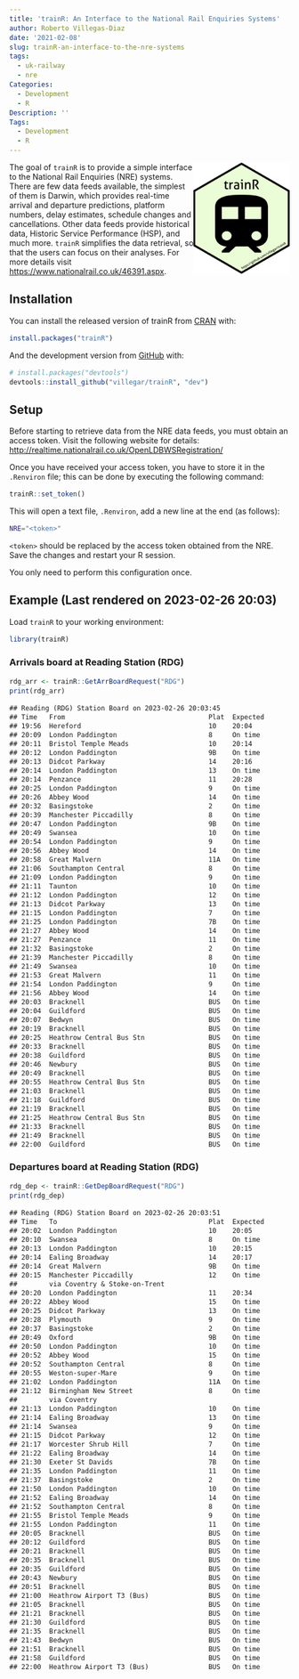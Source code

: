 ```yaml
---
title: 'trainR: An Interface to the National Rail Enquiries Systems'
author: Roberto Villegas-Diaz
date: '2021-02-08'
slug: trainR-an-interface-to-the-nre-systems
tags:
  - uk-railway
  - nre
Categories:
  - Development
  - R
Description: ''
Tags:
  - Development
  - R
---
```


<img src="https://raw.githubusercontent.com/villegar/trainR/main/inst/images/logo.png" alt="logo" align="right" height=200px/>

The goal of `trainR` is to provide a simple interface to the 
National Rail Enquiries (NRE) systems. There are few data feeds 
available, the simplest of them is Darwin, which provides real-time 
arrival and departure predictions, platform numbers, delay estimates, 
schedule changes and cancellations. Other data feeds provide historical 
data, Historic Service Performance (HSP), and much more. `trainR` 
simplifies the data retrieval, so that the users can focus on their 
analyses. For more details visit 
https://www.nationalrail.co.uk/46391.aspx.

## Installation

You can install the released version of trainR from [CRAN](https://CRAN.R-project.org) with:

``` r
install.packages("trainR")
```

And the development version from [GitHub](https://github.com/) with:

``` r
# install.packages("devtools")
devtools::install_github("villegar/trainR", "dev")
```

## Setup
Before starting to retrieve data from the NRE data feeds, you must obtain an access token. 
Visit the following website for details: http://realtime.nationalrail.co.uk/OpenLDBWSRegistration/

Once you have received your access token, you have to store it in the `.Renviron` file; this can be 
done by executing the following command:


```r
trainR::set_token()
```

This will open a text file, `.Renviron`, add a new line at the end (as follows):

```bash
NRE="<token>"
```

`<token>` should be replaced by the access token obtained from the NRE. Save the changes and restart 
your R session.

You only need to perform this configuration once.

## Example (Last rendered on 2023-02-26 20:03)

Load `trainR` to your working environment:

```r
library(trainR)
```

### Arrivals board at Reading Station (RDG)


```r
rdg_arr <- trainR::GetArrBoardRequest("RDG")
print(rdg_arr)
```

```
## Reading (RDG) Station Board on 2023-02-26 20:03:45
## Time   From                                    Plat  Expected
## 19:56  Hereford                                10    20:04
## 20:09  London Paddington                       8     On time
## 20:11  Bristol Temple Meads                    10    20:14
## 20:12  London Paddington                       9B    On time
## 20:13  Didcot Parkway                          14    20:16
## 20:14  London Paddington                       13    On time
## 20:14  Penzance                                11    20:28
## 20:25  London Paddington                       9     On time
## 20:26  Abbey Wood                              14    On time
## 20:32  Basingstoke                             2     On time
## 20:39  Manchester Piccadilly                   8     On time
## 20:47  London Paddington                       9B    On time
## 20:49  Swansea                                 10    On time
## 20:54  London Paddington                       9     On time
## 20:56  Abbey Wood                              14    On time
## 20:58  Great Malvern                           11A   On time
## 21:06  Southampton Central                     8     On time
## 21:09  London Paddington                       9     On time
## 21:11  Taunton                                 10    On time
## 21:12  London Paddington                       12    On time
## 21:13  Didcot Parkway                          13    On time
## 21:15  London Paddington                       7     On time
## 21:25  London Paddington                       7B    On time
## 21:27  Abbey Wood                              14    On time
## 21:27  Penzance                                11    On time
## 21:32  Basingstoke                             2     On time
## 21:39  Manchester Piccadilly                   8     On time
## 21:49  Swansea                                 10    On time
## 21:53  Great Malvern                           11    On time
## 21:54  London Paddington                       9     On time
## 21:56  Abbey Wood                              14    On time
## 20:03  Bracknell                               BUS   On time
## 20:04  Guildford                               BUS   On time
## 20:07  Bedwyn                                  BUS   On time
## 20:19  Bracknell                               BUS   On time
## 20:25  Heathrow Central Bus Stn                BUS   On time
## 20:33  Bracknell                               BUS   On time
## 20:38  Guildford                               BUS   On time
## 20:46  Newbury                                 BUS   On time
## 20:49  Bracknell                               BUS   On time
## 20:55  Heathrow Central Bus Stn                BUS   On time
## 21:03  Bracknell                               BUS   On time
## 21:18  Guildford                               BUS   On time
## 21:19  Bracknell                               BUS   On time
## 21:25  Heathrow Central Bus Stn                BUS   On time
## 21:33  Bracknell                               BUS   On time
## 21:49  Bracknell                               BUS   On time
## 22:00  Guildford                               BUS   On time
```

### Departures board at Reading Station (RDG)


```r
rdg_dep <- trainR::GetDepBoardRequest("RDG")
print(rdg_dep)
```

```
## Reading (RDG) Station Board on 2023-02-26 20:03:51
## Time   To                                      Plat  Expected
## 20:02  London Paddington                       10    20:05
## 20:10  Swansea                                 8     On time
## 20:13  London Paddington                       10    20:15
## 20:14  Ealing Broadway                         14    20:17
## 20:14  Great Malvern                           9B    On time
## 20:15  Manchester Piccadilly                   12    On time
##        via Coventry & Stoke-on-Trent           
## 20:20  London Paddington                       11    20:34
## 20:22  Abbey Wood                              15    On time
## 20:25  Didcot Parkway                          13    On time
## 20:28  Plymouth                                9     On time
## 20:37  Basingstoke                             2     On time
## 20:49  Oxford                                  9B    On time
## 20:50  London Paddington                       10    On time
## 20:52  Abbey Wood                              15    On time
## 20:52  Southampton Central                     8     On time
## 20:55  Weston-super-Mare                       9     On time
## 21:02  London Paddington                       11A   On time
## 21:12  Birmingham New Street                   8     On time
##        via Coventry                            
## 21:13  London Paddington                       10    On time
## 21:14  Ealing Broadway                         13    On time
## 21:14  Swansea                                 9     On time
## 21:15  Didcot Parkway                          12    On time
## 21:17  Worcester Shrub Hill                    7     On time
## 21:22  Ealing Broadway                         14    On time
## 21:30  Exeter St Davids                        7B    On time
## 21:35  London Paddington                       11    On time
## 21:37  Basingstoke                             2     On time
## 21:50  London Paddington                       10    On time
## 21:52  Ealing Broadway                         14    On time
## 21:52  Southampton Central                     8     On time
## 21:55  Bristol Temple Meads                    9     On time
## 21:55  London Paddington                       11    On time
## 20:05  Bracknell                               BUS   On time
## 20:12  Guildford                               BUS   On time
## 20:21  Bracknell                               BUS   On time
## 20:35  Bracknell                               BUS   On time
## 20:35  Guildford                               BUS   On time
## 20:43  Newbury                                 BUS   On time
## 20:51  Bracknell                               BUS   On time
## 21:00  Heathrow Airport T3 (Bus)               BUS   On time
## 21:05  Bracknell                               BUS   On time
## 21:21  Bracknell                               BUS   On time
## 21:30  Guildford                               BUS   On time
## 21:35  Bracknell                               BUS   On time
## 21:43  Bedwyn                                  BUS   On time
## 21:51  Bracknell                               BUS   On time
## 21:58  Guildford                               BUS   On time
## 22:00  Heathrow Airport T3 (Bus)               BUS   On time
```
